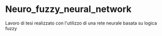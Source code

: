 # Neuro_fuzzy_neural_network
Lavoro di tesi realizzato con l'utilizzo di una rete neurale basata su logica fuzzy
